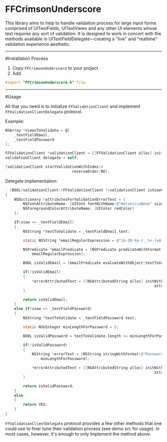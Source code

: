 
# FFCrimsonUnderscore

This library aims to help to handle validation process for large input forms comprised of UITextFields, UITextViews and any other UI elements whose text requires any sort of validation. It is designed to work in concert with the methods available in UITextFieldDelegate—creating a "live" and "realtime" validation experience aesthetic.

---------------

#Installation Process
1. Copy `FFCrimsonUnderscore` to your project
2. Add
```objective-c
#import "FFCrimsonUnderscore.h" file
```

---------------

#Usage

All that you need is to initialize `FFValidationClient` and implement `FFValidationClientDelegate` protocol.

Example:

```objective-c
NSArray *viewsToValidate = @[
    _textFieldEmail,
    _textFieldPassword
];

FFValidationClient *validationClient = [[FFValidationClient alloc] initWithViews:viewsToValidate];
validationClient.delegate = self;

[validationClient startValidationWithIndex:0
                              reverseOrder:NO];
```

Delegate implementation:

```objective-c
- (BOOL)validationClient:(FFValidationClient *)validationClient isViewValid:(UIView *)view errorAttributedText:(NSAttributedString **)errorAttributedText
{
    NSDictionary *attributesForValidationErrorText = {
        NSFontAttributeName: [UIFont fontWithName:@"HelveticaNeue" size:12.0f],
        NSForegroundColorAttributeName: [UIColor redColor]
    };

    if(view == _textFieldEmail)
    {
        NSString *textToValidate = _textFieldEmail.text;

        static NSString *emailRegularExpression = @"[A-Z0-9a-z._%+-]+@[A-Za-z0-9.-]+\\.[A-Za-z]{2,4}";

        NSPredicate *emailPredicate = [NSPredicate predicateWithFormat:@"self matches %@",
            emailRegularExpression];

        BOOL isValidEmail = [emailPredicate evaluateWithObject:textToValidate];

        if(!isValidEmail)
        {
            *errorAttributedText = [[NSAttributedString alloc] initWithString:@"Wrong email."
                                                                   attributes:attributesForValidationErrorText];
        }

        return isValidEmail;
    }
    else if(view == _textFieldPassword)
    {
        NSString *textToValidate = _textFieldPassword.text;

        static NSUInteger minLengthForPassword = 8;

        BOOL isValidPassword = textToValidate.length >= minLengthForPassword;

        if(!isValidPassword)
        {
            NSString *errorText = [NSString stringWithFormat:@"Password cannot be less than %d symbols.",
                minLengthForPassword];

            *errorAttributedText = [[NSAttributedString alloc] initWithString:errorText
                                                                   attributes:attributesForValidationErrorText];
        }

        return isValidPassword;
    }
    else
    {
        return YES;
    }
}
```

`FFValidationClientDelegate` protocol provides a few other methods that one could use to finer tune their validation process (see demo src for usage). In most cases, however, it's enough to only implement the method above.
